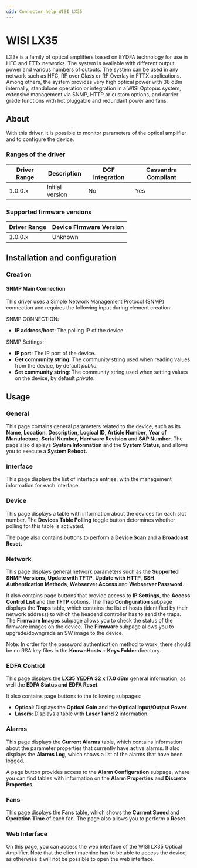 ```yaml
---
uid: Connector_help_WISI_LX35
---
```


# WISI LX35

LX3x is a family of optical amplifiers based on EYDFA technology for use in HFC and FTTx networks. The system is available with different output power and various numbers of outputs. The system can be used in any network such as HFC, RF over Glass or RF Overlay in FTTX applications. Among others, the system provides very high optical power with 38 dBm internally, standalone operation or integration in a WISI Optopus system, extensive management via SNMP, HTTP or custom options, and carrier grade functions with hot pluggable and redundant power and fans.

## About

With this driver, it is possible to monitor parameters of the optical amplifier and to configure the device.

### Ranges of the driver

| **Driver Range** | **Description** | **DCF Integration** | **Cassandra Compliant** |
|------------------|-----------------|---------------------|-------------------------|
| 1.0.0.x          | Initial version | No                  | Yes                     |

### Supported firmware versions

| **Driver Range** | **Device Firmware Version** |
|------------------|-----------------------------|
| 1.0.0.x          | Unknown                     |

## Installation and configuration

### Creation

#### SNMP Main Connection

This driver uses a Simple Network Management Protocol (SNMP) connection and requires the following input during element creation:

SNMP CONNECTION:

- **IP address/host**: The polling IP of the device.

SNMP Settings:

- **IP port**: The IP port of the device.
- **Get community string**: The community string used when reading values from the device, by default *public*.
- **Set community string**: The community string used when setting values on the device, by default *private*.

## Usage

### General

This page contains general parameters related to the device, such as its **Name**, **Location**, **Description**, **Logical ID**, **Article Number**, **Year of Manufacture**, **Serial Number**, **Hardware Revision** and **SAP Number**. The page also displays **System Information** and the **System Status**, and allows you to execute a **System Reboot.**

### Interface

This page displays the list of interface entries, with the management information for each interface.

### Device

This page displays a table with information about the devices for each slot number. The **Devices Table Polling** toggle button determines whether polling for this table is activated.

The page also contains buttons to perform a **Device Scan** and a **Broadcast Reset.**

### Network

This page displays general network parameters such as the **Supported SNMP Versions**, **Update with TFTP**, **Update with HTTP**, **SSH Authentication Methods**, **Webserver Access** and **Webserver Password**.

It also contains page buttons that provide access to **IP Settings**, the **Access Control List** and the **TFTP** options. The **Trap Configuration** subpage displays the **Traps** table, which contains the list of hosts (identified by their network address) to which the headend controller has to send the traps. The **Firmware Images** subpage allows you to check the status of the firmware images on the device. The **Firmware** subpage allows you to upgrade/downgrade an SW image to the device.

Note: In order for the password authentication method to work, there should be no RSA key files in the **KnownHosts + Keys Folder** directory.

### EDFA Control

This page displays the **LX35 YEDFA 32 x 17.0 dBm** general information, as well the **EDFA Status and EDFA Reset**.

It also contains page buttons to the following subpages:

- **Optical**: Displays the **Optical Gain** and the **Optical Input/Output Power**.
- **Lasers**: Displays a table with **Laser 1 and 2** information.

### Alarms

This page displays the **Current Alarms** table, which contains information about the parameter properties that currently have active alarms. It also displays the **Alarms Log**, which shows a list of the alarms that have been logged.

A page button provides access to the **Alarm Configuration** subpage, where you can find tables with information on the **Alarm Properties** and **Discrete Properties.**

### Fans

This page displays the **Fans** table, which shows the **Current Speed** and **Operation Time** of each fan. The page also allows you to perform a **Reset.**

### Web Interface

On this page, you can access the web interface of the WISI LX35 Optical Amplifier. Note that the client machine has to be able to access the device, as otherwise it will not be possible to open the web interface.
